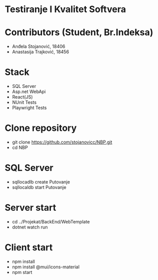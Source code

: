 # Testiranje I Kvalitet Softvera

#  Contributors (Student, Br.Indeksa)
  - Anđela Stojanović, 18406
  - Anastasija Trajković, 18456

# Stack
 - SQL Server
 - Asp.net WebApi
 - React(JS)
 - NUnit Tests
 - Playwright Tests

# Clone repository
 - git clone https://github.com/stojanovicc/NBP.git
 - cd NBP

# SQL Server
 - sqllocadlb create Putovanje
 - sqllocaldb start Putovanje

# Server start
  - cd ../Projekat/BackEnd/WebTemplate
  - dotnet watch run

# Client start
  - npm install
  - npm install @mui/icons-material
  - npm start
